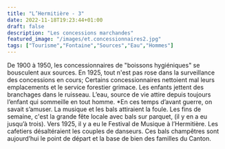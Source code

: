```yaml
---
title: "L’Hermitière - 3"
date: 2022-11-18T19:23:44+01:00
draft: false
description: "Les concessions marchandes"
featured_image: "/images/et.concessionnaires2.jpg"
tags: ["Tourisme","Fontaine","Sources","Eau","Hommes"]
---
```


De 1900 à 1950, les concessionnaires de "boissons hygiéniques" se bousculent aux sources.
En 1925, tout n'est pas rose dans la surveillance des concessions en cours; 
Certains concessionnaires nettoient mal leurs emplacements et le service forestier grimace.
Les enfants jettent des branchages dans le ruisseau.
L’eau, source de vie attire depuis toujours l’enfant qui sommeille en tout homme. 
*En ces temps d’avant guerre, on savait s’amuser. La musique et les bals attiraient la foule.
Les fins de semaine, c'est la grande fête locale avec bals sur parquet, (il y en a eu jusqu’à trois).
Vers 1925, il y a eu le Festival de Musique à l’Hermitière.
Les cafetiers désaltéraient les couples de danseurs.
Ces bals champêtres sont aujourd’hui le point de départ et la base de bien des familles du Canton. 
